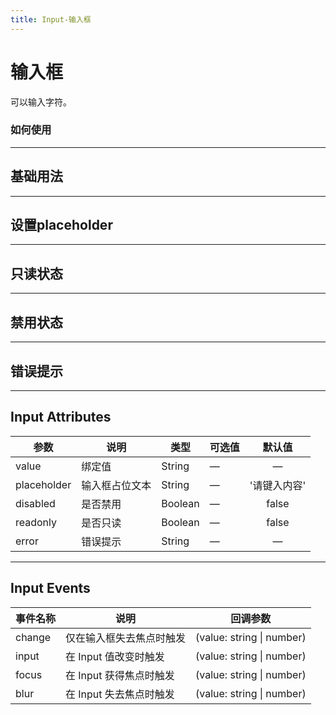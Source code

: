 ```yaml
---
title: Input-输入框
---
```


# 输入框
可以输入字符。

### 如何使用

---

## 基础用法

<ClientOnly>
<input-demo1></input-demo1>
</ClientOnly>

---

## 设置placeholder

<ClientOnly>
<input-demo2></input-demo2>
</ClientOnly>


---

## 只读状态

<ClientOnly>
<input-demo3></input-demo3>
</ClientOnly>

---


## 禁用状态

<ClientOnly>
<input-demo4></input-demo4>
</ClientOnly>

---


## 错误提示

<ClientOnly>
<input-demo5></input-demo5>
</ClientOnly>

---

## Input Attributes

| 参数          | 说明      | 类型      | 可选值 |   默认值   |
|-------------|---------|---------|-----|:-------:|
| value       | 绑定值     | String  | —   |    —    |
| placeholder | 输入框占位文本 | String  | —   | '请键入内容' |
| disabled    | 是否禁用    | Boolean | —   |  false  |
| readonly    | 是否只读    | Boolean | —   |  false  |
| error       | 错误提示    | String  | —   |  —  |


---

## Input Events

| 事件名称   | 说明              |             回调参数              | 
|--------|-----------------|:-----------------------------:|
| change | 仅在输入框失去焦点时触发    | (value: string &#124; number) |
| input  | 在 Input 值改变时触发  | (value: string &#124; number) | 
| focus  | 在 Input 获得焦点时触发 | (value: string &#124; number) |
| blur   | 在 Input 失去焦点时触发 | (value: string &#124; number) |

